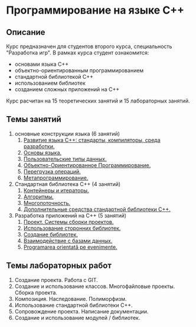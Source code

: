 # Программирование на языке С++

## Описание

Курс предназначен для студентов второго курса, специальность "Разработка игр". В рамках курса студент ознакомится:

 * основами языка С++
 * объектно-ориентированным программированием
 * стандартной библиотекой С++
 * использованием библиотек
 * созданием сложных приложений на С++

Курс расчитан на 15 теоретических занятий и 15 лабораторных занятий.

## Темы занятий

1. основные конструкции языка (6 занятий)
   1. [Развитие языка С++: стандарты, компиляторы, среда разработки.](./ro/11_intro.md)
   2. [Основы языка.](./ro/12_basics.md)
   3. [Пользовательские типы данных.](./ro/13_classes.md)
   4. [Объектно-Ориентированное Программирование.](./ro/14_oop.md)
   5. [Перегрузка операций.](./ro/15_operations.md)
   6. [Метапрограммирование.](./ro/16_metaprogramming.md)
2. Стандартная библиотека С++ (4 занятий)
   1. [Контейнеры и итераторы.](./ro/21_containers.md)
   2. [Алгоритмы.](./ro/22_algorithms.md)
   3. [Многопоточность.](./ro/23_threads.md)
   4. [Дополнительные средства стандартной библиотеки С++.](./ro/24_in_plus.md)
3. Разработка приложений на С++ (5 занятий)
   1. [Проект. Системы сборки проектов.](./ro/31_projects.md)
   2. [Использование сторонних библиотек.](./ro/32_lib_usage.md)
   3. [Создание библиотек.](./ro/33_lib_dev.md)
   4. [Взаимодействие с базами данных.](./ro/34_db.md)
   5. [Programarea orientată pe evenimente.](./ro/35_event_driven.md)

## Темы лабораторных работ

1. Cоздание проекта. Работа с GIT.
2. Создание и использование классов. Многофайловые проекты. Сборка проекта.
3. Композиция. Наследование. Полиморфизм.
4. Использование стандартной библиотеки С++.
5. Сопровождение проекта. Написание документации.
6. Создание и использование модулей / библиотек.